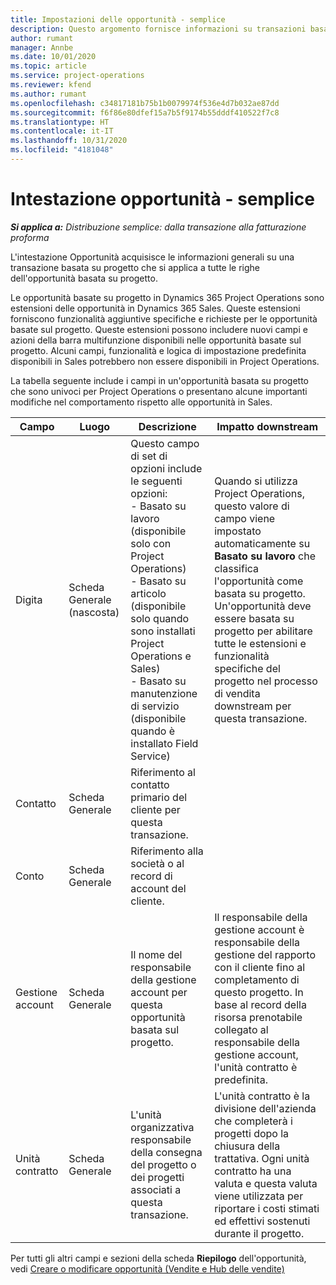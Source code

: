 ```yaml
---
title: Impostazioni delle opportunità - semplice
description: Questo argomento fornisce informazioni su transazioni basate su progetto e righe di opportunità basate su progetto.
author: rumant
manager: Annbe
ms.date: 10/01/2020
ms.topic: article
ms.service: project-operations
ms.reviewer: kfend
ms.author: rumant
ms.openlocfilehash: c34817181b75b1b0079974f536e4d7b032ae87dd
ms.sourcegitcommit: f6f86e80dfef15a7b5f9174b55dddf410522f7c8
ms.translationtype: HT
ms.contentlocale: it-IT
ms.lasthandoff: 10/31/2020
ms.locfileid: "4181048"
---
```

# <a name="opportunity-header---lite"></a>Intestazione opportunità - semplice

_**Si applica a:** Distribuzione semplice: dalla transazione alla fatturazione proforma_

L'intestazione Opportunità acquisisce le informazioni generali su una transazione basata su progetto che si applica a tutte le righe dell'opportunità basata su progetto.

Le opportunità basate su progetto in Dynamics 365 Project Operations sono estensioni delle opportunità in Dynamics 365 Sales. Queste estensioni forniscono funzionalità aggiuntive specifiche e richieste per le opportunità basate sul progetto. Queste estensioni possono includere nuovi campi e azioni della barra multifunzione disponibili nelle opportunità basate sul progetto. Alcuni campi, funzionalità e logica di impostazione predefinita disponibili in Sales potrebbero non essere disponibili in Project Operations.

La tabella seguente include i campi in un'opportunità basata su progetto che sono univoci per Project Operations o presentano alcune importanti modifiche nel comportamento rispetto alle opportunità in Sales.

| **Campo** | **Luogo** | **Descrizione** | **Impatto downstream** |
| --- | --- | --- | --- |
| Digita | Scheda Generale (nascosta) | Questo campo di set di opzioni include le seguenti opzioni:</br>- Basato su lavoro (disponibile solo con Project Operations)</br>- Basato su articolo (disponibile solo quando sono installati Project Operations e Sales)</br>- Basato su manutenzione di servizio (disponibile quando è installato Field Service) | Quando si utilizza Project Operations, questo valore di campo viene impostato automaticamente su **Basato su lavoro** che classifica l'opportunità come basata su progetto. Un'opportunità deve essere basata su progetto per abilitare tutte le estensioni e funzionalità specifiche del progetto nel processo di vendita downstream per questa transazione. |
| Contatto | Scheda Generale | Riferimento al contatto primario del cliente per questa transazione. | |
| Conto | Scheda Generale | Riferimento alla società o al record di account del cliente. | |
| Gestione account | Scheda Generale | Il nome del responsabile della gestione account per questa opportunità basata sul progetto. | Il responsabile della gestione account è responsabile della gestione del rapporto con il cliente fino al completamento di questo progetto. In base al record della risorsa prenotabile collegato al responsabile della gestione account, l'unità contratto è predefinita. |
| Unità contratto | Scheda Generale | L'unità organizzativa responsabile della consegna del progetto o dei progetti associati a questa transazione. | L'unità contratto è la divisione dell'azienda che completerà i progetti dopo la chiusura della trattativa. Ogni unità contratto ha una valuta e questa valuta viene utilizzata per riportare i costi stimati ed effettivi sostenuti durante il progetto. |

Per tutti gli altri campi e sezioni della scheda **Riepilogo** dell'opportunità, vedi [Creare o modificare opportunità (Vendite e Hub delle vendite)](https://docs.microsoft.com/dynamics365/sales-enterprise/create-edit-opportunity-sales)
